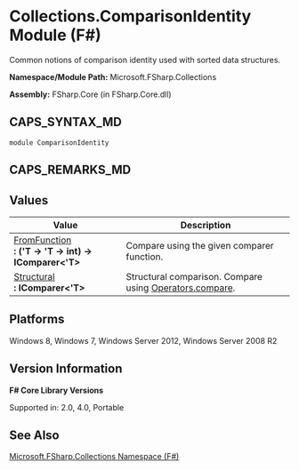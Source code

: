 # Collections.ComparisonIdentity Module (F#)

Common notions of comparison identity used with sorted data structures.

**Namespace/Module Path:** Microsoft.FSharp.Collections

**Assembly:** FSharp.Core (in FSharp.Core.dll)


## CAPS_SYNTAX_MD

```
module ComparisonIdentity
```

## CAPS_REMARKS_MD

## Values


|Value|Description|
|-----|-----------|
|[FromFunction](http://msdn.microsoft.com/en-us/library/96d24027-4779-4f73-a611-91cbaca2ff9c)<br />**: ('T -&gt; 'T -&gt; int) -&gt; IComparer&lt;'T&gt;**|Compare using the given comparer function.|
|[Structural](http://msdn.microsoft.com/en-us/library/af092340-5ab2-478f-b873-1c88d97a0365)<br />**: IComparer&lt;'T&gt;**|Structural comparison. Compare using [Operators.compare](http://msdn.microsoft.com/en-us/library/295e1320-0955-4c3d-ac31-288fa80a658c).|

## Platforms
Windows 8, Windows 7, Windows Server 2012, Windows Server 2008 R2


## Version Information
**F# Core Library Versions**

Supported in: 2.0, 4.0, Portable




## See Also
[Microsoft.FSharp.Collections Namespace &#40;F&#35;&#41;](Microsoft.FSharp.Collections+Namespace+%28F%23%29.md)

